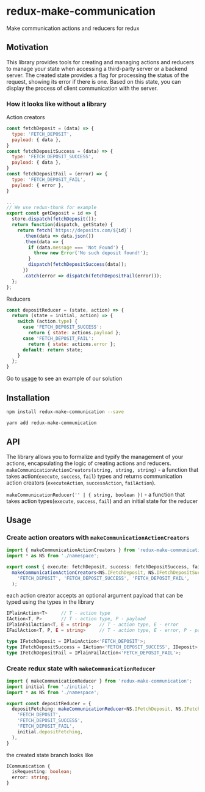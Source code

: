 # redux-make-communication
Make communication actions and reducers for redux

## Motivation
This library provides tools for creating and managing actions and reducers to manage your state when accessing a third-party server or a backend server. The created state provides a flag for processing the status of the request, showing its error if there is one. Based on this state, you can display the process of client communication with the server.
### How it looks like without a library
Action creators
```javascript
const fetchDeposit = (data) => {
  type: 'FETCH_DEPOSIT',
  payload: { data },
}
const fetchDepositSuccess = (data) => {
  type: 'FETCH_DEPOSIT_SUCCESS',
  payload: { data },
}
const fetchDepositFail = (error) => {
  type: 'FETCH_DEPOSIT_FAIL',
  payload: { error },
}
```
```javascript
...
// We use redux-thunk for example
export const getDeposit = id => {
  store.dispatch(fetchDeposit());
  return function(dispatch, getState) {
    return fetch(`https://deposits.com/${id}`)
      .then(data => data.json())
      .then(data => {
        if (data.message === 'Not Found') {
          throw new Error('No such deposit found!');
        }
        dispatch(fetchDepositSuccess(data));
      })
      .catch(error => dispatch(fetchDepositFail(error)));
  };
};
```
Reducers
```javascript
const depositReducer = (state, action) => {
  return (state = initial, action) => {
    switch (action.type) {
      case 'FETCH_DEPOSIT_SUCCESS':
        return { state: actions.payload };
      case 'FETCH_DEPOSIT_FAIL':
        return { state: actions.error };
      default: return state;
    }
  };
}
```
Go to [usage](#usage) to see an example of our solution
## Installation
```sh
npm install redux-make-communication --save
```
```sh
yarn add redux-make-communication
```
## API
The library allows you to formalize and typify the management of your actions, encapsulating the logic of creating actions and reducers.
`makeCommunicationActionCreators(string, string, string)` - a function that takes action(`execute`, `success`, `fail`) types and returns communication action creators (`executeAction`, `successAction`, `failAction`).

`makeCommunicationReducer('' | { string, boolean })` - a function that takes action types(`execute`, `success`, `fail`) and an initial state for the reducer
## Usage
### Create action creators with `makeCommunicationActionCreators`
```typescript
import { makeCommunicationActionCreators } from 'redux-make-communication';
import * as NS from './namespace';

export const { execute: fetchDeposit, success: fetchDepositSuccess, fail: fetchDepositFail } =
  makeCommunicationActionCreators<NS.IFetchDeposit, NS.IFetchDepositSuccess, NS.IFetchDepositFail>(
    'FETCH_DEPOSIT', 'FETCH_DEPOSIT_SUCCESS', 'FETCH_DEPOSIT_FAIL',
  );
```
each action creator accepts an optional argument payload that can be typed using the types in the library
```typescript
IPlainAction<T>     // T - action type
IAction<T, P>       // T - action type, P - payload
IPlainFailAction<T, E = string>   // T - action type, E - error
IFailAction<T, P, E = string>     // T - action type, E - error, P - payload

type IFetchDeposit = IPlainAction<'FETCH_DEPOSIT'>;
type IFetchDepositSuccess = IAction<'FETCH_DEPOSIT_SUCCESS', IDeposit>;
type IFetchDepositFail = IPlainFailAction<'FETCH_DEPOSIT_FAIL'>;
```
### Create redux state with `makeCommunicationReducer`
```typescript
import { makeCommunicationReducer } from 'redux-make-communication';
import initial from './initial';
import * as NS from './namespace';

export const depositReducer = {
  depositFetching: makeCommunicationReducer<NS.IFetchDeposit, NS.IFetchDepositSuccess, NS.IFetchDepositFail>(
    'FETCH_DEPOSIT',
    'FETCH_DEPOSIT_SUCCESS',
    'FETCH_DEPOSIT_FAIL',
    initial.depositFetching,
  ),
}
```
the created state branch looks like
```typescript
ICommunication {
  isRequesting: boolean;
  error: string;
}
```
